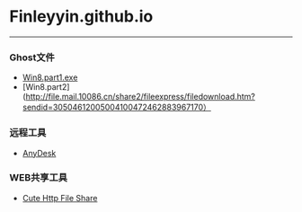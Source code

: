 # Finleyyin.github.io
*** 
### Ghost文件
- [Win8.part1.exe](http://file.mail.10086.cn/share2/fileexpress/filedownload.htm?sendid=60156010046484410220782020593557)
- [Win8.part2](http://file.mail.10086.cn/share2/fileexpress/filedownload.htm?sendid=30504612005004100472462883967170）
### 远程工具
- [AnyDesk](http://file.mail.10086.cn/share2/fileexpress/filedownload.htm?sendid=02170837795222316016829245060404)
### WEB共享工具
- [Cute Http File Share](http://file.mail.10086.cn/share2/fileexpress/filedownload.htm?sendid=04173071240820255140921272076806)

